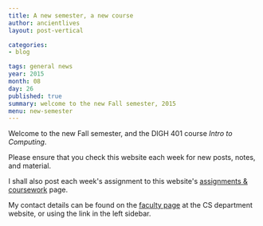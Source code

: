 ```yaml
---
title: A new semester, a new course
author: ancientlives
layout: post-vertical

categories:
- blog

tags: general news
year: 2015
month: 08
day: 26
published: true
summary: welcome to the new Fall semester, 2015
menu: new-semester
---
```


Welcome to the new Fall semester, and the DIGH 401 course *Intro to Computing*.

Please ensure that you check this website each week for new posts, notes, and material.

I shall also post each week's assignment to this website's [assignments & coursework](/assignments) page.

My contact details can be found on the [faculty page](http://www.luc.edu/cs/people/ftfaculty/haywardnicholas.shtml) at the CS department website, or using the link in the left sidebar.
